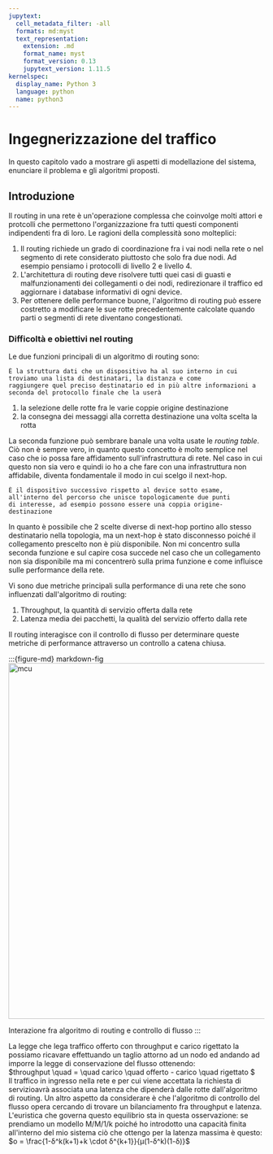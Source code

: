 ```yaml
---
jupytext:
  cell_metadata_filter: -all
  formats: md:myst
  text_representation:
    extension: .md
    format_name: myst
    format_version: 0.13
    jupytext_version: 1.11.5
kernelspec:
  display_name: Python 3
  language: python
  name: python3
---
```


# Ingegnerizzazione del traffico

In questo capitolo vado a mostrare gli aspetti di modellazione del sistema, enunciare il problema e gli algoritmi proposti.

## Introduzione

Il routing in una rete è un'operazione complessa che coinvolge molti attori e protcolli che permettono l'organizzazione 
fra tutti questi componenti indipendenti fra di loro. Le ragioni della complessità sono molteplici:
1. Il routing richiede un grado di coordinazione fra i vai nodi nella rete o nel segmento di rete considerato piuttosto 
che solo fra due nodi. Ad esempio pensiamo i protocolli di livello 2 e livello 4.
2. L'architettura di routing deve risolvere tutti quei casi di guasti e malfunzionamenti dei collegamenti o dei nodi, 
redirezionare il traffico ed aggiornare i database informativi di ogni device.
3. Per ottenere delle performance buone, l'algoritmo di routing può essere costretto a  modificare le sue rotte 
precedentemente calcolate quando parti o segmenti di rete diventano congestionati.

### Difficoltà e obiettivi nel routing

Le due funzioni principali di un algoritmo di routing sono:
```{margin} Routing table
È la struttura dati che un dispositivo ha al suo interno in cui troviamo una lista di destinatari, la distanza e come 
raggiungere quel preciso destinatario ed in più altre informazioni a seconda del protocollo finale che la userà 
```
1. la selezione delle rotte fra le varie coppie origine destinazione
2. la consegna dei messaggi alla corretta destinazione una volta scelta la rotta

La seconda funzione può sembrare banale una volta usate le *routing table*. Ciò non è sempre vero, in quanto questo 
concetto è molto semplice nel caso che io possa fare affidamento sull'infrastruttura di rete. Nel caso in cui questo non
sia vero e quindi io ho a che fare con una infrastruttura non affidabile, diventa fondamentale il modo in cui scelgo il
next-hop. 
```{margin} Next-hop
È il dispositivo successivo rispetto al device sotto esame, all'interno del percorso che unisce topologicamente due punti
di interesse, ad esempio possono essere una coppia origine-destinazione
```
In quanto è possibile che 2 scelte diverse di next-hop portino allo stesso destinatario nella topologia, ma un
next-hop è stato disconnesso poiché il collegamento prescelto non è più disponibile. Non mi concentro sulla seconda funzione
e sul capire cosa succede nel caso che un collegamento non sia disponibile ma mi concentrerò sulla prima funzione e come 
influisce sulle performance della rete.

Vi sono due metriche principali sulla performance di una rete che sono influenzati dall'algoritmo di routing:
1. Throughput, la quantità di servizio offerta dalla rete
2. Latenza media dei pacchetti, la qualità del servizio offerto dalla rete

Il routing interagisce con il controllo di flusso per determinare queste metriche di performance attraverso un controllo
a catena chiusa.

:::{figure-md} markdown-fig
<img src="../images/routing\ e\ flow\ control.jpg" alt="mcu" class="bg-primary mb-1" width="700px">

Interazione fra algoritmo di routing e controllo di flusso
:::

La legge che lega traffico offerto con throughput e carico rigettato la possiamo ricavare effettuando un taglio attorno 
ad un nodo ed andando ad imporre la legge di conservazione del flusso ottenendo:
<br>$throughput \quad = \quad carico \quad offerto  -  carico \quad rigettato $ <br>
Il traffico in ingresso nella rete e per cui viene accettata la richiesta di servizioavrà associata una latenza che 
dipenderà dalle rotte dall'algoritmo di routing. Un altro aspetto da considerare è che l'algoritmo di controllo del flusso
opera cercando di trovare un bilanciamento fra throughput e latenza. L'euristica che governa questo equilibrio sta in 
questa osservazione: se prendiamo un modello M/M/1/k poiché ho introdotto una capacità finita all'interno del mio sistema
ciò che ottengo per la latenza massima è questo: $o = \frac{1-δ^k(k+1)+k \cdot δ^{k+1}}{μ(1-δ^k)(1-δ)}$